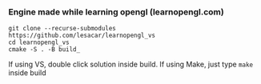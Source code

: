 ### Engine made while learning opengl (learnopengl.com)
```
git clone --recurse-submodules https://github.com/lesacar/learnopengl_vs
cd learnopengl_vs
cmake -S . -B build_
```

If using VS, double click solution inside build.
If using Make, just type ```make``` inside build
